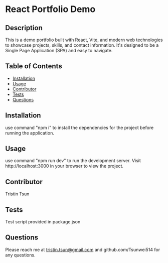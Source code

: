 # React Portfolio Demo

## Description

This is a demo portfolio built with React, Vite, and modern web technologies to showcase projects, skills, and contact information. It's designed to be a Single Page Application (SPA) and easy to navigate.

## Table of Contents

- [Installation](#installation)
- [Usage](#usage)
- [Contributor](#contributor)
- [Tests](#tests)
- [Questions](#questions)

## Installation

use command "npm i" to install the dependencies for the project before running the application.  

## Usage

use command "npm run dev" to run the development server. Visit http://localhost:3000 in your browser to view the project.

## Contributor

Tristin Tsun

## Tests

Test script provided in package.json

## Questions

Please reach me at tristin.tsun@gmail.com and github.com/Tsunwei514 for any questions.  
